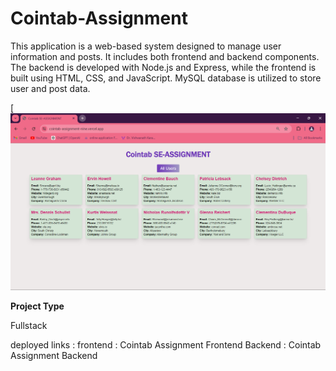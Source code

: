 # Cointab-Assignment

This application is a web-based system designed to manage user information and posts. It includes both frontend and backend components. The backend is developed with Node.js and Express, while the frontend is built using HTML, CSS, and JavaScript. MySQL database is utilized to store user and post data.

[![image](https://github.com/chaitanya140/Cointab-Assignment/blob/main/Cointab%20Assignment.png)

**Project Type**

Fullstack

deployed links :
frontend : Cointab Assignment Frontend
Backend : Cointab Assignment Backend
